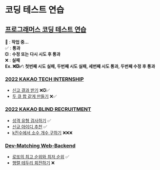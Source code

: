 # 코딩 테스트 연습

## [프로그래머스 코딩 테스트 연습](https://school.programmers.co.kr/learn/challenges?order=recent&page=1)

🚧 : **작업 중...** \
✅ : **통과** \
❎ : **수정 또는 다시 시도 후 통과** \
❌ : **실패** \
**Ex. ❌❎✅: 첫번째 시도 실패, 두번째 시도 실패, 세번째 시도 통과, 두번째 수정 후 통과**

### [2022 KAKAO TECH INTERNSHIP](KAKAO_BLIND_RECRUITMENT)
  - [신고 결과 받기](KAKAO_TECH_INTERNSHIP/GetReportResults) ❌❎✅
  - [두 큐 합 같게 만들기](KAKAO_TECH_INTERNSHIP/MakeTheSumOfTwoQueueEqual) ❌✅

### [2022 KAKAO BLIND RECRUITMENT](KAKAO_BLIND_RECRUITMENT)
  - [성격 유형 검사하기](KAKAO_BLIND_RECRUITMENT/PersonalityTypeTest) ✅
  - [신규 아이디 추천](KAKAO_BLIND_RECRUITMENT/RecommendNewId) ✅
  - [k진수에서 소수 개수 구하기](KAKAO_BLIND_RECRUITMENT/GetPrimeNumberByNotationK) ❌❌❌

### [Dev-Matching Web-Backend](Dev-Matching-WebBackEnd)
 - [로또의 최고 순위와 최저 순위](Dev-Matching-WebBackEnd/Lotto_TopAndLowestRank) ✅
 - [행렬 테두리 회전하기](Dev-Matching-WebBackEnd/RotateMatrixBorders) ❌